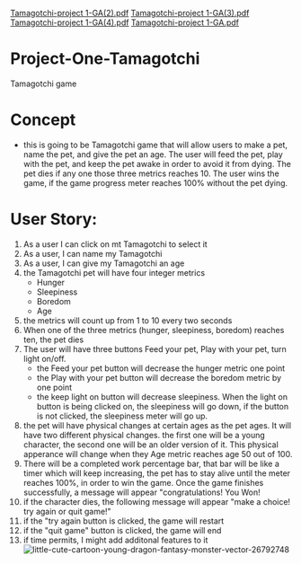 [Tamagotchi-project 1-GA(2).pdf](https://github.com/Hasanrizvi1993/Project-One-Tamagotchi/files/7574120/Tamagotchi-project.1-GA.2.pdf)
[Tamagotchi-project 1-GA(3).pdf](https://github.com/Hasanrizvi1993/Project-One-Tamagotchi/files/7574121/Tamagotchi-project.1-GA.3.pdf)
[Tamagotchi-project 1-GA(4).pdf](https://github.com/Hasanrizvi1993/Project-One-Tamagotchi/files/7574122/Tamagotchi-project.1-GA.4.pdf)
[Tamagotchi-project 1-GA.pdf](https://github.com/Hasanrizvi1993/Project-One-Tamagotchi/files/7574118/Tamagotchi-project.1-GA.pdf)
# Project-One-Tamagotchi
Tamagotchi game

# Concept

- this is going to be Tamagotchi game that will allow users to make a pet, name the pet, and give the pet an age. The user will feed the pet, play with the pet, and keep the pet awake in order to avoid it from dying. The pet dies if any one those three metrics reaches 10. The user wins the game, if the game progress meter reaches 100% without the pet dying.

# User Story:

1. As a user I can click on mt Tamagotchi to select it
2. As a user, I can name my Tamagotchi
3. As a user, I can give my Tamagotchi an age
4. the Tamagotchi pet will have four integer metrics
   - Hunger
   - Sleepiness
   - Boredom
   - Age
5. the metrics will count up from 1 to 10 every two seconds
6. When one of the three metrics (hunger, sleepiness, boredom) reaches ten, the pet dies
8. The user will have three buttons Feed your pet, Play with your pet, turn light on/off.
   -  the Feed your pet button will decrease the hunger metric one point
   -  the Play with your pet button will decrease the boredom metric by one point
   -  the keep light on button will decrease sleepiness. When the light on button is being clicked on, the sleepiness will go down, if the button is not clicked,         the sleepiness meter will go up.
9. the pet will have physical changes at certain ages as the pet ages. It will have two different physical changes. the first one will be a young character, the        second one will be an older version of it. This physical apperance will change when they Age metric reaches age 50 out of 100. 
10. There will be a completed work percentage bar, that bar will be like a timer which will keep increasing, the pet has to stay alive until the meter reaches 100%, in order to win the game. Once the game finishes successfully, a message will appear "congratulations! You Won!
11. if the character dies, the following message will appear "make a choice! try again or quit game!"
12. if the "try again button is clicked, the game will restart
13. if the "quit game" button is clicked, the game will end
14. if time permits, I might add additonal features to it
![little-cute-cartoon-young-dragon-fantasy-monster-vector-26792748](https://user-images.githubusercontent.com/88109038/142741469-b28d002b-b7bc-48e2-bac1-2f2b30676269.jpeg)
